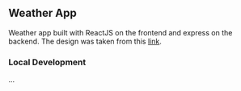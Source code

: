 ## Weather App
Weather app built with ReactJS on the frontend and express on the backend. The design was taken from this [link](https://drive.google.com/file/d/17IoWndfi4WrGCPsg-MMW1lYtoy14EjDt/view).

### Local Development
...